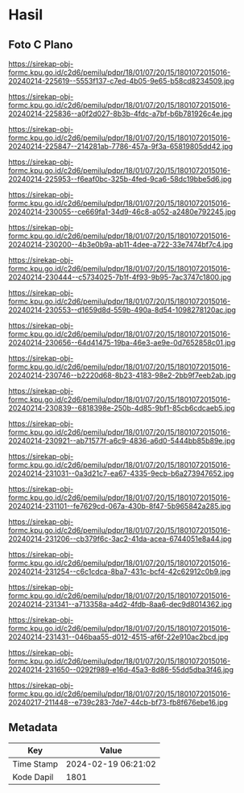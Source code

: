 # Hasil

## Foto C Plano

https://sirekap-obj-formc.kpu.go.id/c2d6/pemilu/pdpr/18/01/07/20/15/1801072015016-20240214-225619--5553f137-c7ed-4b05-9e65-b58cd8234509.jpg

https://sirekap-obj-formc.kpu.go.id/c2d6/pemilu/pdpr/18/01/07/20/15/1801072015016-20240214-225836--a0f2d027-8b3b-4fdc-a7bf-b6b781926c4e.jpg

https://sirekap-obj-formc.kpu.go.id/c2d6/pemilu/pdpr/18/01/07/20/15/1801072015016-20240214-225847--214281ab-7786-457a-9f3a-65819805dd42.jpg

https://sirekap-obj-formc.kpu.go.id/c2d6/pemilu/pdpr/18/01/07/20/15/1801072015016-20240214-225953--f6eaf0bc-325b-4fed-9ca6-58dc19bbe5d6.jpg

https://sirekap-obj-formc.kpu.go.id/c2d6/pemilu/pdpr/18/01/07/20/15/1801072015016-20240214-230055--ce669fa1-34d9-46c8-a052-a2480e792245.jpg

https://sirekap-obj-formc.kpu.go.id/c2d6/pemilu/pdpr/18/01/07/20/15/1801072015016-20240214-230200--4b3e0b9a-ab11-4dee-a722-33e7474bf7c4.jpg

https://sirekap-obj-formc.kpu.go.id/c2d6/pemilu/pdpr/18/01/07/20/15/1801072015016-20240214-230444--c5734025-7b1f-4f93-9b95-7ac3747c1800.jpg

https://sirekap-obj-formc.kpu.go.id/c2d6/pemilu/pdpr/18/01/07/20/15/1801072015016-20240214-230553--d1659d8d-559b-490a-8d54-1098278120ac.jpg

https://sirekap-obj-formc.kpu.go.id/c2d6/pemilu/pdpr/18/01/07/20/15/1801072015016-20240214-230656--64d41475-19ba-46e3-ae9e-0d7652858c01.jpg

https://sirekap-obj-formc.kpu.go.id/c2d6/pemilu/pdpr/18/01/07/20/15/1801072015016-20240214-230746--b2220d68-8b23-4183-98e2-2bb9f7eeb2ab.jpg

https://sirekap-obj-formc.kpu.go.id/c2d6/pemilu/pdpr/18/01/07/20/15/1801072015016-20240214-230839--6818398e-250b-4d85-9bf1-85cb6cdcaeb5.jpg

https://sirekap-obj-formc.kpu.go.id/c2d6/pemilu/pdpr/18/01/07/20/15/1801072015016-20240214-230921--ab71577f-a6c9-4836-a6d0-5444bb85b89e.jpg

https://sirekap-obj-formc.kpu.go.id/c2d6/pemilu/pdpr/18/01/07/20/15/1801072015016-20240214-231031--0a3d21c7-ea67-4335-9ecb-b6a273947652.jpg

https://sirekap-obj-formc.kpu.go.id/c2d6/pemilu/pdpr/18/01/07/20/15/1801072015016-20240214-231101--fe7629cd-067a-430b-8f47-5b965842a285.jpg

https://sirekap-obj-formc.kpu.go.id/c2d6/pemilu/pdpr/18/01/07/20/15/1801072015016-20240214-231206--cb379f6c-3ac2-41da-acea-6744051e8a44.jpg

https://sirekap-obj-formc.kpu.go.id/c2d6/pemilu/pdpr/18/01/07/20/15/1801072015016-20240214-231254--c6c1cdca-8ba7-431c-bcf4-42c62912c0b9.jpg

https://sirekap-obj-formc.kpu.go.id/c2d6/pemilu/pdpr/18/01/07/20/15/1801072015016-20240214-231341--a713358a-a4d2-4fdb-8aa6-dec9d8014362.jpg

https://sirekap-obj-formc.kpu.go.id/c2d6/pemilu/pdpr/18/01/07/20/15/1801072015016-20240214-231431--046baa55-d012-4515-af6f-22e910ac2bcd.jpg

https://sirekap-obj-formc.kpu.go.id/c2d6/pemilu/pdpr/18/01/07/20/15/1801072015016-20240214-231650--0292f989-e16d-45a3-8d86-55dd5dba3f46.jpg

https://sirekap-obj-formc.kpu.go.id/c2d6/pemilu/pdpr/18/01/07/20/15/1801072015016-20240217-211448--e739c283-7de7-44cb-bf73-fb8f676ebe16.jpg


## Metadata

| Key        | Value               |
| ---------- | ------------------- |
| Time Stamp | 2024-02-19 06:21:02 |
| Kode Dapil | 1801                |



